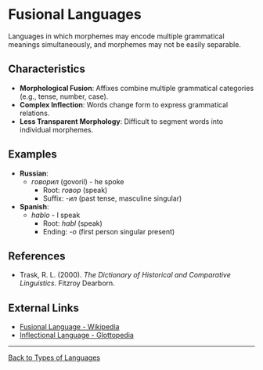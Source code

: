 # Fusional Languages

Languages in which morphemes may encode multiple grammatical meanings simultaneously, and morphemes may not be easily separable.

## Characteristics

- **Morphological Fusion**: Affixes combine multiple grammatical categories (e.g., tense, number, case).
- **Complex Inflection**: Words change form to express grammatical relations.
- **Less Transparent Morphology**: Difficult to segment words into individual morphemes.

## Examples

- **Russian**:
  - *говорил* (govoril) - he spoke
    - Root: *говор* (speak)
    - Suffix: *-ил* (past tense, masculine singular)
- **Spanish**:
  - *hablo* - I speak
    - Root: *habl* (speak)
    - Ending: *-o* (first person singular present)

## References

- Trask, R. L. (2000). *The Dictionary of Historical and Comparative Linguistics*. Fitzroy Dearborn.

## External Links

- [Fusional Language - Wikipedia](https://en.wikipedia.org/wiki/Fusional_language)
- [Inflectional Language - Glottopedia](http://www.glottopedia.org/index.php/Inflectional_language)

---

[Back to Types of Languages](README.md)
